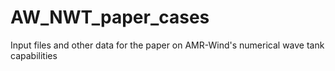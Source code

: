 # AW_NWT_paper_cases
Input files and other data for the paper on AMR-Wind's numerical wave tank capabilities
